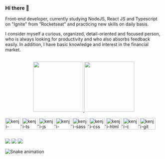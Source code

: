 ### Hi there 👋

<p>Front-end developer, currently studying NodeJS, React JS and Typescript on "Ignite" from "Rocketseat" and practicing new skills on daily basis.</p>
<p>I consider myself a curious, organized, detail-oriented and focused person, who is always looking for productivity and who also absorbs feedback easily. In addition, I have basic knowledge and interest in the financial market.</p>

##

<div align="center">
  <a href="https://github.com/iwatanikenji" target="_blank">
  <img height="160em" src="https://github-readme-stats.vercel.app/api?username=iwatanikenji&show_icons=true&theme=apprentice&include_all_commits=true&count_private=true"/>
  <img height="160em" src="https://github-readme-stats.vercel.app/api/top-langs/?username=iwatanikenji&layout=compact&langs_count=7&theme=apprentice "/>
</div>
  
<div style="display: inline_block"><br>
  <img align="center" alt="kenji-reactjs" height="37,5" width="50" src="https://cdn.jsdelivr.net/gh/devicons/devicon/icons/react/react-original.svg" />
  <img align="center" alt="kenji-ts" height="37,5" width="50" src="https://cdn.jsdelivr.net/gh/devicons/devicon/icons/typescript/typescript-plain.svg" />
  <img align="center" alt="kenji-js" height="37,5" width="50" src="https://cdn.jsdelivr.net/gh/devicons/devicon/icons/javascript/javascript-plain.svg" />
  <img align="center" alt="kenji-nodejs" height="37,5" width="50" src="https://cdn.jsdelivr.net/gh/devicons/devicon/icons/nodejs/nodejs-plain.svg" />
  <img align="center" alt="kenji-sass" height="37,5" width="50" src="https://cdn.jsdelivr.net/gh/devicons/devicon/icons/sass/sass-original.svg" />
  <img align="center" alt="kenji-css" height="37,5" width="50"  src="https://cdn.jsdelivr.net/gh/devicons/devicon/icons/css3/css3-plain.svg" />  
  <img align="center" alt="kenji-html" height="37,5" width="50" src="https://cdn.jsdelivr.net/gh/devicons/devicon/icons/html5/html5-plain.svg" />
  <img align="center" alt="kenji-c" height="37,5" width="50" src="https://cdn.jsdelivr.net/gh/devicons/devicon/icons/c/c-plain.svg" />
  <img align="center" alt="kenji-git" height="37,5" width="50" src="https://cdn.jsdelivr.net/gh/devicons/devicon/icons/git/git-plain.svg" />
</div>
  
  ##
  
<div> 
  <a href = "https://www.linkedin.com/in/kleverson-kenji-iwatani/"><img src="https://img.shields.io/badge/LinkedIn-0077B5?style=for-the-badge&logo=linkedin&logoColor=white" target="_blank"></a>
  <a href = "mailto:kleversonkenji@gmail.com"><img src="https://img.shields.io/badge/Gmail-D14836?style=for-the-badge&logo=gmail&logoColor=white" target="_blank"></a>
  <a href="https://instagram.com/kleverson.iwatani" target="_blank"><img src="https://img.shields.io/badge/-Instagram-%23E4405F?style=for-the-badge&logo=instagram&logoColor=white" target="_blank"></a>
 
  ![Snake animation](https://github.com/iwatanikenji/iwatanikenji/blob/output/github-contribution-grid-snake.svg)
</div>

<!--
Here are some ideas to get you started:

- 🔭 I’m currently working on ...
- 🌱 I’m currently learning 
- 👯 I’m looking to collaborate on ...
- 🤔 I’m looking for help with ...
- 💬 Ask me about ...
- 📫 How to reach me: ...
- 😄 Pronouns: ...
- ⚡ Fun fact: ...
-->
